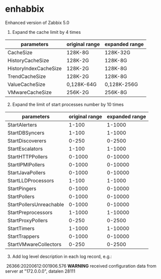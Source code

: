# enhabbix
Enhanced version of Zabbix 5.0

1. Expand the cache limit by 4 times

parameters  | original range | expanded range
------------|----------------|----------------
CacheSize|128K-8G|128K-32G
HistoryCacheSize|128K-2G|128K-8G
HistoryIndexCacheSize|128K-2G|128K-8G
TrendCacheSize|128K-2G|128K-8G
ValueCacheSize|0,128K-64G|0,128K-256G
VMwareCacheSize|256K-2G|256K-8G

2. Expand the limit of start processes number by 10 times

parameters  | original range | expanded range
------------|----------------|----------------
StartAlerters|1-100|1-1000
StartDBSyncers|1-100|1-1000
StartDiscoverers|0-250|0-2500
StartEscalators|1-100|1-1000
StartHTTPPollers|0-1000|0-10000
StartIPMIPollers|0-1000|0-10000
StartJavaPollers|0-1000|0-10000
StartLLDProcessors|1-100|1-1000
StartPingers|0-1000|0-10000
StartPollers|0-1000|0-10000
StartPollersUnreachable|0-1000|0-10000
StartPreprocessors|1-1000|1-10000
StartProxyPollers|0-250|0-2500
StartTimers|1-1000|1-10000
StartTrappers|0-1000|0-10000
StartVMwareCollectors|0-250|0-2500

3. Add log level description in each log record, e.g.:

&nbsp;26366:20200612:001906.576 **WARNING**  received configuration data from server at "172.0.0.0", datalen 28111

